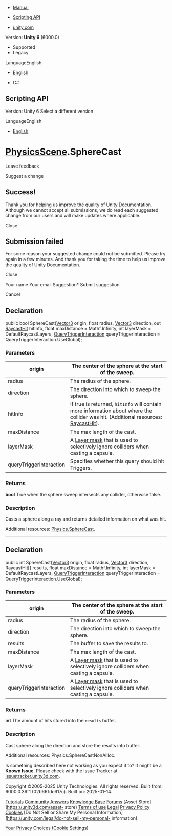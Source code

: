 [ ]()

  * [Manual](../Manual/index.html)
  * [Scripting API](../ScriptReference/index.html)

  * [unity.com](https://unity.com/)

Version: **Unity 6** (6000.0)

  * Supported
  * Legacy

LanguageEnglish

  * [English]()

  * C#

[ ](https://docs.unity3d.com)

## Scripting API

Version: Unity 6 Select a different version

LanguageEnglish

  * [English]()

#  [PhysicsScene](PhysicsScene.html).SphereCast

Leave feedback

Suggest a change

## Success!

Thank you for helping us improve the quality of Unity Documentation. Although
we cannot accept all submissions, we do read each suggested change from our
users and will make updates where applicable.

Close

## Submission failed

For some reason your suggested change could not be submitted. Please <a>try
again</a> in a few minutes. And thank you for taking the time to help us
improve the quality of Unity Documentation.

Close

Your name Your email Suggestion* Submit suggestion

Cancel

[ ]()

## Declaration

public bool SphereCast([Vector3](Vector3.html) origin, float radius,
[Vector3](Vector3.html) direction, out [RaycastHit](RaycastHit.html) hitInfo,
float maxDistance = Mathf.Infinity, int layerMask = DefaultRaycastLayers,
[QueryTriggerInteraction](QueryTriggerInteraction.html)
queryTriggerInteraction = QueryTriggerInteraction.UseGlobal);

### Parameters

origin | The center of the sphere at the start of the sweep.  
---|---  
radius | The radius of the sphere.  
direction | The direction into which to sweep the sphere.  
hitInfo | If true is returned, `hitInfo` will contain more information about where the collider was hit. (Additional resources: [RaycastHit](RaycastHit.html)).  
maxDistance | The max length of the cast.  
layerMask | A [Layer mask](../Manual/Layers.html) that is used to selectively ignore colliders when casting a capsule.  
queryTriggerInteraction | Specifies whether this query should hit Triggers.  
  
### Returns

**bool** True when the sphere sweep intersects any collider, otherwise false.

### Description

Casts a sphere along a ray and returns detailed information on what was hit.

Additional resources: [Physics.SphereCast](Physics.SphereCast.html).

* * *

## Declaration

public int SphereCast([Vector3](Vector3.html) origin, float radius,
[Vector3](Vector3.html) direction, RaycastHit[] results, float maxDistance =
Mathf.Infinity, int layerMask = DefaultRaycastLayers,
[QueryTriggerInteraction](QueryTriggerInteraction.html)
queryTriggerInteraction = QueryTriggerInteraction.UseGlobal);

### Parameters

origin | The center of the sphere at the start of the sweep.  
---|---  
radius | The radius of the sphere.  
direction | The direction into which to sweep the sphere.  
results | The buffer to save the results to.  
maxDistance | The max length of the cast.  
layerMask | A [Layer mask](../Manual/Layers.html) that is used to selectively ignore colliders when casting a capsule.  
queryTriggerInteraction | A [Layer mask](../Manual/Layers.html) that is used to selectively ignore colliders when casting a capsule.  
  
### Returns

**int** The amount of hits stored into the `results` buffer.

### Description

Cast sphere along the direction and store the results into buffer.

Additional resources: Physics.SphereCastNonAllloc.

Is something described here not working as you expect it to? It might be a
**Known Issue**. Please check with the Issue Tracker at
[issuetracker.unity3d.com](https://issuetracker.unity3d.com).

Copyright ©2005-2025 Unity Technologies. All rights reserved. Built from:
6000.0.36f1 (02b661dc617c). Built on: 2025-01-14.

[Tutorials](https://unity3d.com/learn) [Community
Answers](https://answers.unity3d.com) [Knowledge
Base](https://support.unity3d.com/hc/en-us)
[Forums](https://forum.unity3d.com) [Asset Store](https://unity3d.com/asset-
store) [Terms of use](https://docs.unity3d.com/Manual/TermsOfUse.html)
[Legal](https://unity.com/legal) [Privacy
Policy](https://unity.com/legal/privacy-policy)
[Cookies](https://unity.com/legal/cookie-policy) [Do Not Sell or Share My
Personal Information](https://unity.com/legal/do-not-sell-my-personal-
information)

[Your Privacy Choices (Cookie Settings)](javascript:void\(0\);)

